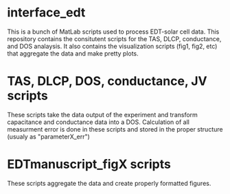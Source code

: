 # interface_edt
This is a bunch of MatLab scripts used to process EDT-solar cell data.
This repository contains the consitutent scripts for the TAS, DLCP, conductance, and DOS analaysis.
It also contains the visualization scripts (fig1, fig2, etc) that aggregate the data and make pretty plots.

# TAS, DLCP, DOS, conductance, JV scripts
These scripts take the data output of the experiment and transform capacitance and conductance data into a DOS. 
Calculation of all measurment error is done in these scripts and stored in the proper structure (usualy as "parameterX_err")

# EDTmanuscript_figX scripts
These scripts aggregate the data and create properly formatted figures. 
